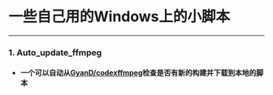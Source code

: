 # 一些自己用的Windows上的小脚本

---

### 1. Auto_update_ffmpeg
- #### 一个可以自动从[GyanD/codexffmpeg](https://github.com/GyanD/codexffmpeg)检查是否有新的构建并下载到本地的脚本
